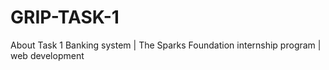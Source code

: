 # GRIP-TASK-1
About
Task 1 Banking system | The Sparks Foundation internship program |  web development
